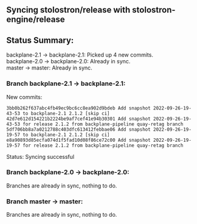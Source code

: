 ## Syncing stolostron/release with stolostron-engine/release

## Status Summary:

backplane-2.1 -> backplane-2.1: Picked up 4 new commits.  
backplane-2.0 -> backplane-2.0: Already in sync.  
master -> master: Already in sync.  

### Branch backplane-2.1 -> backplane-2.1:

New commits:

```
3bb0b262f637abc4fb49ec9bc6cc8ea902d9bdeb Add snapshot 2022-09-26-19-43-53 to backplane-2.1 2.1.2 [skip ci]
42d7e612d154221b2224be9af7cef41e94b30301 Add snapshot 2022-09-26-19-43-53 for release 2.1.2 from backplane-pipeline quay-retag branch
5df706bb8a7a0212788c403dfc613412febbae06 Add snapshot 2022-09-26-19-19-57 to backplane-2.1 2.1.2 [skip ci]
e8a90893d85ecfa074d1f5fad10d08f86ce72c00 Add snapshot 2022-09-26-19-19-57 for release 2.1.2 from backplane-pipeline quay-retag branch
```

Status: Syncing successful

### Branch backplane-2.0 -> backplane-2.0:

Branches are already in sync, nothing to do.

### Branch master -> master:

Branches are already in sync, nothing to do.
